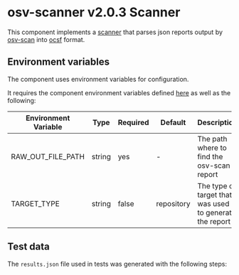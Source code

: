 # osv-scanner v2.0.3 Scanner

This component implements a [scanner](https://github.com/smithy-security/smithy/blob/main/sdk/component/component.go)
that parses json reports output by [osv-scan](https://google.github.io/osv-scanner/) into [ocsf](https://github.com/ocsf) format.

## Environment variables

The component uses environment variables for configuration.

It requires the component
environment variables defined [here](https://github.com/smithy-security/smithy/blob/main/sdk/README.md#component) as well
as the following:

| Environment Variable     | Type   | Required | Default    | Description                                             |
|--------------------------|--------|----------|------------|---------------------------------------------------------|
| RAW\_OUT\_FILE\_PATH  | string | yes      | -          | The path where to find the osv-scan report                 |
| TARGET\_TYPE         | string | false    | repository | The type of target that was used to generate the report |

## Test data

The `results.json` file used in tests was generated with the following steps:
